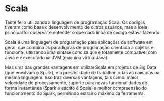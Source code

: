 # Scala
Teste feito utilizando a linguagem de programação Scala. 
Os códigos tiveram como base o desenvolvimento de outros usuários, 
mas a ideia principal foi observar e entender o que cada linha de código estava fazendo

Scala é uma linguagem de programação para aplicações de software em geral, 
que combina os paradigmas de programação orientada a objetos e funcional, 
utilizando uma sintaxe concisa que é totalmente compatível com Java e é executado na JVM (máquina virtual Java)

Mas uma das grandes vantagens em utilizar Scala em projetos de Big Data (que envolvam o Spark), 
é a possibilidade de trabalhar todas as camadas na mesma linguagem. Isso traz diversas vantagens, 
tais como: maior velocidade de processamento, suporte para novas funcionalidades de forma instantânea (Spark é escrito é Scala) 
e melhor compreensão do funcionamento do Spark, permitindo extrair o máximo da ferramenta.
